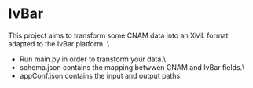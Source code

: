 # IvBar
This project aims to transform some CNAM data into an XML format adapted to the IvBar platform. \

- Run main.py in order to transform your data.\
- schema.json contains the mapping betwwen CNAM and IvBar fields.\
- appConf.json contains the input and output paths.
